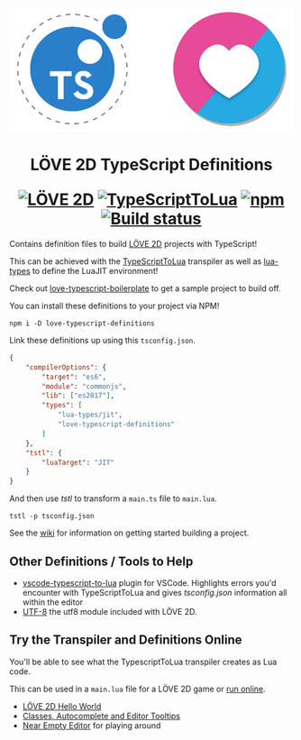 <div align="center">
    <img src="love-typescript-definitions.png?raw=true" alt="TypeScriptToLua + LÖVE 2D" width="512" />
    <h1>
        LÖVE 2D TypeScript Definitions
        <p></p>
        <a href="http://love2d.org/"><img alt="LÖVE 2D" src="https://img.shields.io/badge/L%C3%96VE-11.2-EA316E.svg?style=for-the-badge" /></a>
        <a href="https://github.com/TypescriptToLua/TypeScriptToLua"><img alt="TypeScriptToLua" src="https://img.shields.io/badge/TypeScriptToLua-0.22.1-blue.svg?style=for-the-badge" /></a>
        <a href="https://www.npmjs.com/package/love-typescript-definitions"><img alt="npm" src="https://img.shields.io/npm/v/love-typescript-definitions.svg?style=for-the-badge" /></a>
        <a href="https://travis-ci.org/hazzard993/love-typescript-definitions"><img alt="Build status" src="https://img.shields.io/travis/hazzard993/love-typescript-definitions/master.svg?style=for-the-badge" /></a>
    </h1>
</div>

Contains definition files to build [LÖVE 2D](https://love2d.org/) projects with TypeScript!

This can be achieved with the [TypeScriptToLua](https://github.com/TypeScriptToLua/TypeScriptToLua) transpiler as well as [lua-types](https://github.com/ark120202/lua-types) to define the LuaJIT environment!

Check out [love-typescript-boilerplate](https://github.com/hazzard993/love-typescript-boilerplate) to get a sample project to build off.

You can install these definitions to your project via NPM!

```
npm i -D love-typescript-definitions
```

Link these definitions up using this `tsconfig.json`.

```json
{
    "compilerOptions": {
        "target": "es6",
        "module": "commonjs",
        "lib": ["es2017"],
        "types": [
            "lua-types/jit",
            "love-typescript-definitions"
        ]
    },
    "tstl": {
        "luaTarget": "JIT"
    }
}
```

And then use _tstl_ to transform a `main.ts` file to `main.lua`.

```
tstl -p tsconfig.json
```

See the [wiki](https://github.com/hazzard993/love-typescript-definitions/wiki) for information on getting started building a project.

## Other Definitions / Tools to Help

- [vscode-typescript-to-lua](https://marketplace.visualstudio.com/items?itemName=ark120202.vscode-typescript-to-lua) plugin for VSCode. Highlights errors you'd encounter with TypeScriptToLua and gives _tsconfig.json_ information all within the editor
- [UTF-8](https://github.com/hazzard993/tstl-utf8) the utf8 module included with LÖVE 2D.

## Try the Transpiler and Definitions Online
You'll be able to see what the TypescriptToLua transpiler creates as Lua code.

This can be used in a `main.lua` file for a LÖVE 2D game or [run online](https://schellingb.github.io/LoveWebBuilder/run-code).
- [LÖVE 2D Hello World](https://bit.ly/2IlhMLo)
- [Classes, Autocomplete and Editor Tooltips](https://bit.ly/2Ik5bYZ)
- [Near Empty Editor](https://bit.ly/2XRAX4T) for playing around
